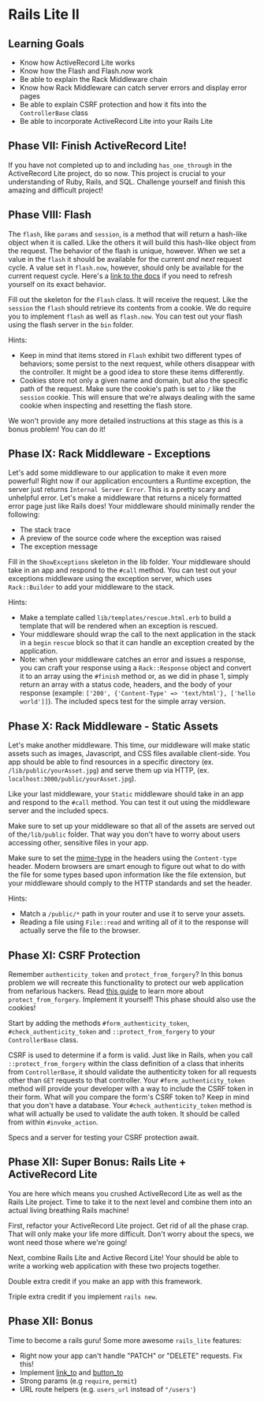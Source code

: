 # Rails Lite II

## Learning Goals

+ Know how ActiveRecord Lite works
+ Know how the Flash and Flash.now work
+ Be able to explain the Rack Middleware chain
+ Know how Rack Middleware can catch server errors and display error pages
+ Be able to explain CSRF protection and how it fits into the `ControllerBase` class
+ Be able to incorporate ActiveRecord Lite into your Rails Lite

## Phase VII: Finish ActiveRecord Lite!

If you have not completed up to and including `has_one_through` in the
ActiveRecord Lite project, do so now. This project is crucial to your
understanding of Ruby, Rails, and SQL. Challenge yourself and finish this amazing and difficult project!

## Phase VIII: Flash

The `flash`, like `params` and `session`, is a method that will return a
hash-like object when it is called. Like the others it will build this
hash-like object from the request. The behavior of the flash is unique,
however. When we set a value in the `flash` it should be available for the current *and next* request cycle. A value set in `flash.now`, however, should only be available for the current request cycle. Here's a [link to the docs][flash-docs] if you need to refresh yourself on its exact behavior.

Fill out the skeleton for the `Flash` class. It will receive the request. Like the `session` the `flash` should retrieve its contents from a cookie. We do require you to implement `flash` as well as `flash.now`. You can test out your flash using the flash server in the `bin` folder.

Hints:
- Keep in mind that items stored in `Flash` exhibit two different types of behaviors; some persist to the next request, while others disappear with the controller. It might be a good idea to store these items differently.
- Cookies store not only a given name and domain, but also the specific
path of the request. Make sure the cookie's path is set to `/` like the
`session` cookie. This will ensure that we're always dealing with the same cookie when inspecting and resetting the flash store.

We won't provide any more detailed instructions at this stage as this is a bonus problem! You can do it!

[flash-docs]: http://guides.rubyonrails.org/action_controller_overview.html#the-flash

## Phase IX: Rack Middleware - Exceptions

Let's add some middleware to our application to make it even more powerful! Right now if our application encounters a Runtime exception, the server just returns `Internal Server Error`. This is a pretty scary and unhelpful error. Let's make a middleware that returns a nicely formatted error page just like Rails does! Your middleware should minimally render the following:
- The stack trace
- A preview of the source code where the exception was raised
- The exception message

Fill in the `ShowExceptions` skeleton in the lib folder. Your middleware should take in an app and respond to the `#call` method. You can test out your exceptions middleware using the exception server, which uses `Rack::Builder` to add your middleware to the stack.

Hints:
- Make a template called `lib/templates/rescue.html.erb` to build a template that will be rendered when an exception is rescued.
- Your middleware should wrap the call to the next application in the stack in a `begin` `rescue` block so that it can handle an exception created by the application.
- Note: when your middleware catches an error and issues a response, you can craft your response using a `Rack::Response` object and convert it to an array using the `#finish` method or, as we did in phase 1, simply return an array with a status code, headers, and the body of your response (example: `['200', {'Content-Type' => 'text/html'}, ['hello world']]`). The included specs test for the simple array version.

[exception-docs]: http://ruby-doc.org/core-2.1.2/Exception.html

## Phase X: Rack Middleware - Static Assets

Let's make another middleware. This time, our middleware will make static assets such as images, Javascript, and CSS files available client-side. You app should be able to find resources in a specific directory (ex. `/lib/public/yourAsset.jpg`) and serve them up via HTTP, (ex. `localhost:3000/public/yourAsset.jpg`).

Like your last middleware, your `Static` middleware should take in an app and respond to the `#call` method. You can test it out using the middleware server and the included specs.

Make sure to set up your middleware so that all of the assets are served out of the`/lib/public` folder. That way you don't have to worry about users accessing other, sensitive files in your app.

Make sure to set the [mime-type](https://en.wikipedia.org/wiki/MIME) in the headers using the `Content-type` header. Modern browsers are smart enough to figure out what to do with the file for some types based upon information like the file extension, but your middleware should comply to the HTTP standards and set the header.

Hints:
- Match a `/public/*` path in your router and use it to serve your assets.
- Reading a file using `File::read` and writing all of it to the response will actually serve the file to the browser.

## Phase XI: CSRF Protection

Remember `authenticity_token` and `protect_from_forgery`? In this bonus
problem we will recreate this functionality to protect our web application from nefarious hackers. Read [this guide][rails_csrf_guide] to learn more about `protect_from_forgery`. Implement it yourself! This phase should also use the cookies!

Start by adding the methods `#form_authenticity_token`, `#check_authenticity_token` and `::protect_from_forgery` to your `ControllerBase` class.

CSRF is used to determine if a form is valid. Just like in Rails, when you call `::protect_from_forgery` within the class definition of a class that inherits from `ControllerBase`, it should validate the authenticity token for all requests other than `GET` requests to that controller. Your `#form_authenticity_token` method will provide your developer with a way to include the CSRF token in their form. What will you compare the form's CSRF token to? Keep in mind that you don't
have a database. Your `#check_authenticity_token` method is what will actually be used to validate the auth token. It should be called from within `#invoke_action`.

Specs and a server for testing your CSRF protection await.

## Phase XII: Super Bonus: Rails Lite + ActiveRecord Lite

You are here which means you crushed ActiveRecord Lite as well as the Rails Lite project. Time to take it to the next level and combine them into an actual living breathing Rails machine!

First, refactor your ActiveRecord Lite project. Get rid of all the phase crap. That will only make your life more difficult. Don't worry about the specs, we wont need those where we're going!

Next, combine Rails Lite and Active Record Lite! Your should be able to write a working web application with these two projects together.

Double extra credit if you make an app with this framework.

[go-live]: http://restful-cats.com/go_live

Triple extra credit if you implement `rails new`.

## Phase XII: Bonus

Time to become a rails guru! Some more awesome `rails_lite` features:
- Right now your app can't handle "PATCH" or "DELETE" requests. Fix this!
- Implement [link_to][link_to_doc] and [button_to][button_to_doc]
- Strong params (e.g `require`, `permit`)
- URL route helpers (e.g. `users_url` instead of `"/users'`)

[rails_csrf_guide]: http://guides.rubyonrails.org/security.html#cross-site-request-forgery-csrf
[link_to_doc]: https://apidock.com/rails/ActionView/Helpers/UrlHelper/link_to
[button_to_doc]: https://apidock.com/rails/ActionView/Helpers/UrlHelper/button_to